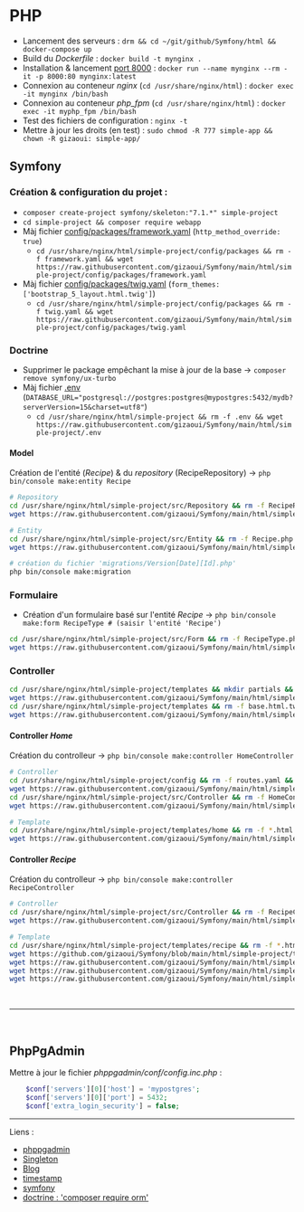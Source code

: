 # PHP

- Lancement des serveurs : `drm && cd ~/git/github/Symfony/html && docker-compose up`
- Build du *Dockerfile* : `docker build -t mynginx .`
- Installation & lancement [port 8000](localhost:8000) : `docker run --name mynginx --rm -it -p 8000:80 mynginx:latest`
- Connexion au conteneur *nginx* (`cd /usr/share/nginx/html`) : `docker exec -it mynginx /bin/bash`
- Connexion au conteneur *php_fpm* (`cd /usr/share/nginx/html`) : `docker exec -it myphp_fpm /bin/bash`
- Test des fichiers de configuration : `nginx -t`
- Mettre à jour les droits (en test) : `sudo chmod -R 777 simple-app && chown -R gizaoui: simple-app/`

## Symfony

### Création & configuration du projet :
- `composer create-project symfony/skeleton:"7.1.*" simple-project`
- `cd simple-project && composer require webapp`
- Màj fichier [config/packages/framework.yaml](https://github.com/gizaoui/Symfony/blob/main/html/simple-project/config/packages/framework.yaml) (`http_method_override: true`)
	- `cd /usr/share/nginx/html/simple-project/config/packages && rm -f framework.yaml && wget https://raw.githubusercontent.com/gizaoui/Symfony/main/html/simple-project/config/packages/framework.yaml`
- Màj fichier [config/packages/twig.yaml](https://github.com/gizaoui/Symfony/blob/main/html/simple-project/config/packages/twig.yaml) (`form_themes: ['bootstrap_5_layout.html.twig']`)
	- `cd /usr/share/nginx/html/simple-project/config/packages && rm -f twig.yaml && wget https://raw.githubusercontent.com/gizaoui/Symfony/main/html/simple-project/config/packages/twig.yaml`

### Doctrine

- Supprimer le package empêchant la mise à jour de la base -> `composer remove symfony/ux-turbo`
- Màj fichier [.env](https://github.com/gizaoui/Symfony/blob/main/html/simple-project/.env) (`DATABASE_URL="postgresql://postgres:postgres@mypostgres:5432/mydb?serverVersion=15&charset=utf8"`)
	- `cd /usr/share/nginx/html/simple-project && rm -f .env && wget https://raw.githubusercontent.com/gizaoui/Symfony/main/html/simple-project/.env`

#### Model

Création de l'entité (*Recipe*) & du *repository* (RecipeRepository) -> `php bin/console make:entity Recipe`

```bash
# Repository
cd /usr/share/nginx/html/simple-project/src/Repository && rm -f RecipeRepository.php && \
wget https://raw.githubusercontent.com/gizaoui/Symfony/main/html/simple-project/src/Repository/RecipeRepository.php && \

# Entity
cd /usr/share/nginx/html/simple-project/src/Entity && rm -f Recipe.php && \
wget https://raw.githubusercontent.com/gizaoui/Symfony/main/html/simple-project/src/Entity/Recipe.php

# création du fichier 'migrations/Version[Date][Id].php'
php bin/console make:migration
```


### Formulaire

- Création d'un formulaire basé sur l'entité *Recipe* -> `php bin/console make:form RecipeType # (saisir l'entité 'Recipe')`

```bash
cd /usr/share/nginx/html/simple-project/src/Form && rm -f RecipeType.php && \
wget https://raw.githubusercontent.com/gizaoui/Symfony/main/html/simple-project/src/Form/RecipeType.php
```

### Controller

```bash
cd /usr/share/nginx/html/simple-project/templates && mkdir partials && cd partials && \
wget https://raw.githubusercontent.com/gizaoui/Symfony/main/html/simple-project/templates/partials/flash.html.twig && \
cd /usr/share/nginx/html/simple-project/templates && rm -f base.html.twig && \
wget https://raw.githubusercontent.com/gizaoui/Symfony/main/html/simple-project/templates/base.html.twig`
```

#### Controller *Home*

Création du controlleur -> `php bin/console make:controller HomeController`

```bash
# Controller
cd /usr/share/nginx/html/simple-project/config && rm -f routes.yaml && \
wget https://raw.githubusercontent.com/gizaoui/Symfony/main/html/simple-project/config/routes.yaml && \
cd /usr/share/nginx/html/simple-project/src/Controller && rm -f HomeController.php && \
wget https://raw.githubusercontent.com/gizaoui/Symfony/main/html/simple-project/src/Controller/HomeController.php

# Template
cd /usr/share/nginx/html/simple-project/templates/home && rm -f *.html.* && \
wget https://raw.githubusercontent.com/gizaoui/Symfony/main/html/simple-project/templates/home/index.html.twig
```

#### Controller *Recipe*

Création du controlleur -> `php bin/console make:controller RecipeController`

```bash
# Controller
cd /usr/share/nginx/html/simple-project/src/Controller && rm -f RecipeController.php && \
wget https://raw.githubusercontent.com/gizaoui/Symfony/main/html/simple-project/src/Controller/RecipeController.php

# Template
cd /usr/share/nginx/html/simple-project/templates/recipe && rm -f *.html.* && \
wget https://github.com/gizaoui/Symfony/blob/main/html/simple-project/templates/recipe/index.html.twig && \
wget https://raw.githubusercontent.com/gizaoui/Symfony/main/html/simple-project/templates/recipe/create.html.twig && \
wget https://raw.githubusercontent.com/gizaoui/Symfony/main/html/simple-project/templates/recipe/edit.html.twig && \
wget https://raw.githubusercontent.com/gizaoui/Symfony/main/html/simple-project/templates/recipe/show.html.twig
```

<br><hr><br>

## PhpPgAdmin

Mettre à jour le fichier *phppgadmin/conf/config.inc.php* :

```php
	$conf['servers'][0]['host'] = 'mypostgres';
	$conf['servers'][0]['port'] = 5432;
	$conf['extra_login_security'] = false;
```

---

Liens :

- [phppgadmin](http://localhost:8000/phppgadmin/)
- [Singleton](http://localhost:8000/Pattern/Singleton/index.php)
- [Blog](http://localhost:8000/Blog/public/index.php)
- [timestamp](https://www.commandprompt.com/education/how-to-insert-a-timestamp-into-a-postgresql-table/)
- [symfony](https://dev.to/eelcoverbrugge/starting-a-new-symfony-project-on-linux-2amh)
- [doctrine : 'composer require orm'](https://zestedesavoir.com/tutoriels/1713/doctrine-2-a-lassaut-de-lorm-phare-de-php/les-bases-de-doctrine-2/sauvegarder-des-entites-grace-a-doctrine/)

